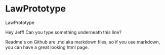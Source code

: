 # LawPrototype
LawPrototype

Hey Jeff! Can you type something underneath this line?

Readme's on Github are .md aka markdown files, so if you use markdown, you can have a great looking html page.

